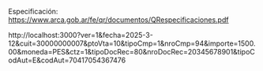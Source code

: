 Especificación: https://www.arca.gob.ar/fe/qr/documentos/QRespecificaciones.pdf

http://localhost:3000?ver=1&fecha=2025-3-12&cuit=30000000007&ptoVta=10&tipoCmp=1&nroCmp=94&importe=1500.00&moneda=PES&ctz=1&tipoDocRec=80&nroDocRec=20345678901&tipoCodAut=E&codAut=70417054367476
